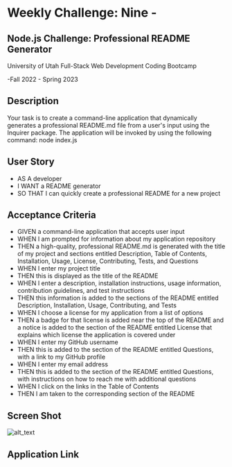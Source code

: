 # Weekly Challenge: Nine -

## Node.js Challenge: Professional README Generator

University of Utah
Full-Stack Web Development Coding Bootcamp

-Fall 2022 - Spring 2023

## Description

Your task is to create a command-line application that dynamically generates a professional README.md file from a user's input using the Inquirer package. 
The application will be invoked by using the following command:
node index.js

## User Story

  * AS A developer
  * I WANT a README generator
  * SO THAT I can quickly create a professional README for a new project

## Acceptance Criteria 

  * GIVEN a command-line application that accepts user input
  * WHEN I am prompted for information about my application repository
  * THEN a high-quality, professional README.md is generated with the title of my project and sections entitled Description, Table of Contents, Installation, Usage, License, Contributing, Tests, and Questions
  * WHEN I enter my project title
  * THEN this is displayed as the title of the README
  * WHEN I enter a description, installation instructions, usage information, contribution guidelines, and test instructions
  * THEN this information is added to the sections of the README entitled Description, Installation, Usage, Contributing, and Tests
  * WHEN I choose a license for my application from a list of options
  * THEN a badge for that license is added near the top of the README and a notice is added to the section of the README entitled License that explains which license the application is covered under
  * WHEN I enter my GitHub username
  * THEN this is added to the section of the README entitled Questions, with a link to my GitHub profile
  * WHEN I enter my email address
  * THEN this is added to the section of the README entitled Questions, with instructions on how to reach me with additional questions
  * WHEN I click on the links in the Table of Contents
  * THEN I am taken to the corresponding section of the README

## Screen Shot

![alt_text](./)

## Application Link
